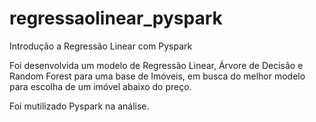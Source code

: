 # regressaolinear_pyspark
Introdução a Regressão Linear com Pyspark

Foi desenvolvida um modelo de Regressão Linear, Árvore de Decisão e Random Forest para uma base de Imóveis, em busca do melhor modelo para escolha de um imóvel abaixo do preço.

Foi mutilizado Pyspark na análise.
